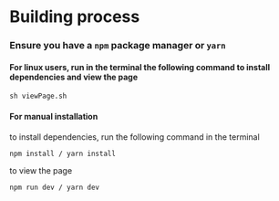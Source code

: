 # Building process

### Ensure you have a `npm` package manager or `yarn`

#### For linux users, run in the terminal the following command to install dependencies and view the page

```
sh viewPage.sh
```

#### For manual installation

to install dependencies, run the following command in the terminal

```
npm install / yarn install
```

to view the page

```
npm run dev / yarn dev
```
